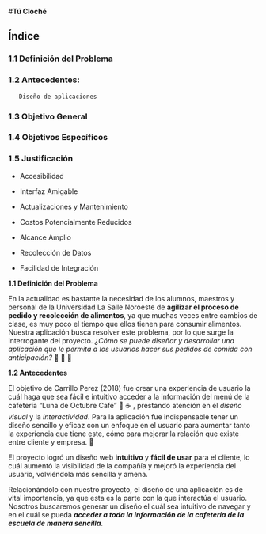 #**Tú Cloché**

## **Índice**

### **1.1 Definición del Problema**

### **1.2 Antecedentes:**

       Diseño de aplicaciones

### **1.3 Objetivo General**

### **1.4 Objetivos Específicos**

### **1.5 Justificación**

- Accesibilidad

- Interfaz Amigable

- Actualizaciones y Mantenimiento

- Costos Potencialmente Reducidos

- Alcance Amplio

- Recolección de Datos

- Facilidad de Integración



 **1.1 Definición del Problema**

En la actualidad es bastante la necesidad de los alumnos, maestros y personal de la Universidad La Salle Noroeste de **agilizar el proceso de pedido y recolección de alimentos**, ya que muchas veces entre cambios de clase, es muy poco el tiempo que ellos tienen para consumir alimentos. Nuestra aplicación busca resolver este problema, por lo que surge la interrogante del proyecto. _¿Cómo se puede diseñar y desarrollar una aplicación que le permita a los usuarios hacer sus pedidos de comida con anticipación?_ :hamburger: :pizza: :egg:



 **1.2 Antecedentes**

El objetivo de Carrillo Perez (2018) fue crear una experiencia de usuario la cuál haga que sea fácil e intuitivo acceder a la información del menú de la cafetería “Luna de Octubre Café” :crescent_moon: :coffee: , prestando atención en el _diseño visual_ y la _interactividad_. Para la aplicación fue indispensable tener un diseño sencillo y eficaz con un enfoque en el usuario para aumentar tanto la experiencia que tiene este, cómo para mejorar la relación que existe entre cliente y empresa. :muscle:

El proyecto logró un diseño web **intuitivo** y **fácil de usar** para el cliente, lo cuál aumentó la visibilidad de la compañía y mejoró la experiencia del usuario, volviéndola más sencilla y amena. 

Relacionándolo con nuestro proyecto, el diseño de una aplicación es de vital importancia, ya que esta es la parte con la que interactúa el usuario. Nosotros buscaremos generar un diseño el cuál sea intuitivo de navegar y en el cuál se pueda _**acceder a toda la información de la cafetería de la escuela de manera sencilla**_.
